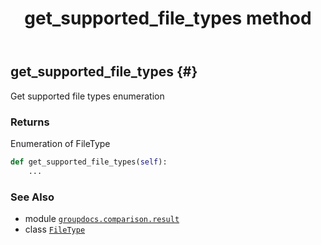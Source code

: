 ﻿---
title: get_supported_file_types method
second_title: GroupDocs.Comparison for Python via .NET API References
description: 
type: docs
url: /python-net/groupdocs.comparison.result/filetype/get_supported_file_types/
is_root: false
weight: 40
---

## get_supported_file_types {#}

Get supported file types enumeration


### Returns 


Enumeration of FileType


```python
def get_supported_file_types(self):
    ...
```





### See Also
* module [`groupdocs.comparison.result`](../../)
* class [`FileType`](/comparison/python-net/groupdocs.comparison.result/filetype)
